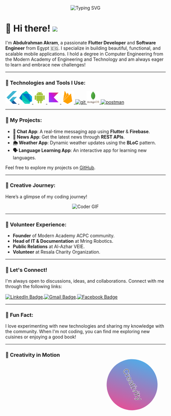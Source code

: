 <!-- Header with Animation -->
<p align="center">
  <img src="https://readme-typing-svg.herokuapp.com?color=%2336BCF7&lines=Welcome+to+my+GitHub!+I'm+Abdulrahman+Akram;Flutter+Developer+and+Software+Engineer" alt="Typing SVG">
</p>

# 👋 Hi there! <img src="https://user-images.githubusercontent.com/42378118/110234147-e3259600-7f4e-11eb-95be-0c4047144dea.gif" width="30">

I'm **Abdulrahman Akram**, a passionate **Flutter Developer** and **Software Engineer** from Egypt 🇪🇬. I specialize in building beautiful, functional, and scalable mobile applications. I hold a degree in Computer Engineering from the Modern Academy of Engineering and Technology and am always eager to learn and embrace new challenges!

---

### 🎉 Technologies and Tools I Use:

<p align="left">
  <a href="https://flutter.dev/" target="_blank"> <img src="https://raw.githubusercontent.com/devicons/devicon/master/icons/flutter/flutter-original.svg" alt="flutter" width="40" height="40"/> </a>
  <a href="https://dart.dev/" target="_blank"> <img src="https://raw.githubusercontent.com/devicons/devicon/master/icons/dart/dart-original.svg" alt="dart" width="40" height="40"/> </a>
  <a href="https://developer.android.com/" target="_blank"> <img src="https://raw.githubusercontent.com/devicons/devicon/master/icons/android/android-original.svg" alt="android" width="40" height="40"/> </a>
  <a href="https://kotlinlang.org/" target="_blank"> <img src="https://raw.githubusercontent.com/devicons/devicon/master/icons/kotlin/kotlin-original.svg" alt="kotlin" width="40" height="40"/> </a>
  <a href="https://firebase.google.com/" target="_blank"> <img src="https://raw.githubusercontent.com/devicons/devicon/master/icons/firebase/firebase-plain.svg" alt="firebase" width="40" height="40"/> </a>
  <a href="https://git-scm.com/" target="_blank"> <img src="https://www.vectorlogo.zone/logos/git-scm/git-scm-icon.svg" alt="git" width="40" height="40"/> </a>
  <a href="https://www.mongodb.com/" target="_blank"> <img src="https://raw.githubusercontent.com/devicons/devicon/master/icons/mongodb/mongodb-original-wordmark.svg" alt="mongodb" width="40" height="40"/> </a>
  <a href="https://www.postman.com/" target="_blank"> <img src="https://www.vectorlogo.zone/logos/getpostman/getpostman-icon.svg" alt="postman" width="40" height="40"/> </a>
</p>

---

### 🚀 My Projects:

- **💬 Chat App**: A real-time messaging app using **Flutter** & **Firebase**.
- **📰 News App**: Get the latest news through **REST APIs**.
- **🌦️ Weather App**: Dynamic weather updates using the **BLoC** pattern.
- **🗣️ Language Learning App**: An interactive app for learning new languages.

Feel free to explore my projects on [GitHub](https://github.com/Abdoakram512).

---

### 🌈 Creative Journey:

Here’s a glimpse of my coding journey!

<p align="center">
  <img src="https://media.giphy.com/media/SWoSkN6DxTszqIKEqv/giphy.gif" alt="Coder GIF" width="500">
</p>

---

### 💼 Volunteer Experience:

- **Founder** of Modern Academy ACPC community.
- **Head of IT & Documentation** at Mring Robotics.
- **Public Relations** at Al-Azhar VEIE.
- **Volunteer** at Resala Charity Organization.

---

### 💬 Let's Connect!

I'm always open to discussions, ideas, and collaborations. Connect with me through the following links:

<p align="left">
  <a href="https://linkedin.com/in/your-profile" target="blank">
    <img align="center" src="https://img.shields.io/badge/LinkedIn-%230077B5.svg?style=for-the-badge&logo=linkedin&logoColor=white" alt="LinkedIn Badge"/>
  </a>
  <a href="mailto:abdoakramsami2020@gmail.com" target="blank">
    <img align="center" src="https://img.shields.io/badge/Email-%23D14836.svg?style=for-the-badge&logo=gmail&logoColor=white" alt="Gmail Badge"/>
  </a>
  <a href="https://www.facebook.com/" target="blank">
    <img align="center" src="https://img.shields.io/badge/Facebook-%23blue.svg?style=for-the-badge&logo=facebook&logoColor=white" alt="Facebook Badge"/>
  </a>
</p>

---

### 🌟 Fun Fact:

I love experimenting with new technologies and sharing my knowledge with the community. When I'm not coding, you can find me exploring new cuisines or enjoying a good book!

---

### 🎨 Creativity in Motion

<p align="center">
  <svg width="200" height="200" viewBox="0 0 200 200" xmlns="http://www.w3.org/2000/svg">
    <defs>
      <linearGradient id="grad1" x1="0%" y1="0%" x2="100%" y2="100%">
        <stop offset="0%" style="stop-color: #36BCF7; stop-opacity: 1" />
        <stop offset="100%" style="stop-color: #FF4088; stop-opacity: 1" />
      </linearGradient>
    </defs>
    <circle cx="100" cy="100" r="80" fill="url(#grad1)" />
    <text x="50%" y="50%" text-anchor="middle" stroke="#fff" stroke-width="1px" dy=".3em" font-size="24">Creativity</text>
    <animateTransform attributeName="transform" attributeType="XML" type="rotate" from="0 100 100" to="360 100 100" dur="10s" repeatCount="indefinite"/>
  </svg>
</p>
